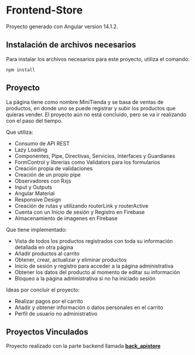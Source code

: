 # Frontend-Store

Proyecto generado con Angular version 14.1.2.

## Instalación de archivos necesarios

Para instalar los archivos necesarios para este proyecto, utiliza el comando:
```
npm install
```
## Proyecto

La página tiene como nombre MiniTienda y se basa de ventas de productos, en donde uno se puede registrar y subir los productos que quieras vender. El proyecto aún no está concluido, pero se va ir realizando con el paso del tiempo.

Que utiliza:
- Consumo de API REST
- Lazy Loading
- Componentes, Pipe, Directivas, Servicios, Interfaces y Guardianes
- FormControl y librerías como Validators para los formularios
- Creación propia de validaciones
- Creación de un propio pipe
- Observadores con Rxjs
- Input y Outputs
- Angular Material
- Responsive Design
- Creación de rutas y utilizando routerLink y routerActive
- Cuenta con un Inicio de sesión y Registro en Firebase
- Almacenamiento de imagenes en Firebase

Que tiene implementado:
- Vista de todos los productos registrados con toda su información detallada en otra página
- Añadir productos al carrito
- Obtener, crear, actualizar y eliminar productos 
- Inicio de sesión y registro para acceder a la página administrativa
- Obtener los datos del producto al momento de editar su información
- Bloqueo a la página administrativa si no ha iniciado sesión

Ideas por concluir el proyecto:
- Realizar pagos por el carrito
- Añadir y obtener información o datos personales en el carrito
- Perfil de usuario no administrativo

## Proyectos Vinculados
Proyecto realizado con la parte backend llamada <a href="https://github.com/JeanHaro/back-apistore">**back_apistore**</a>

